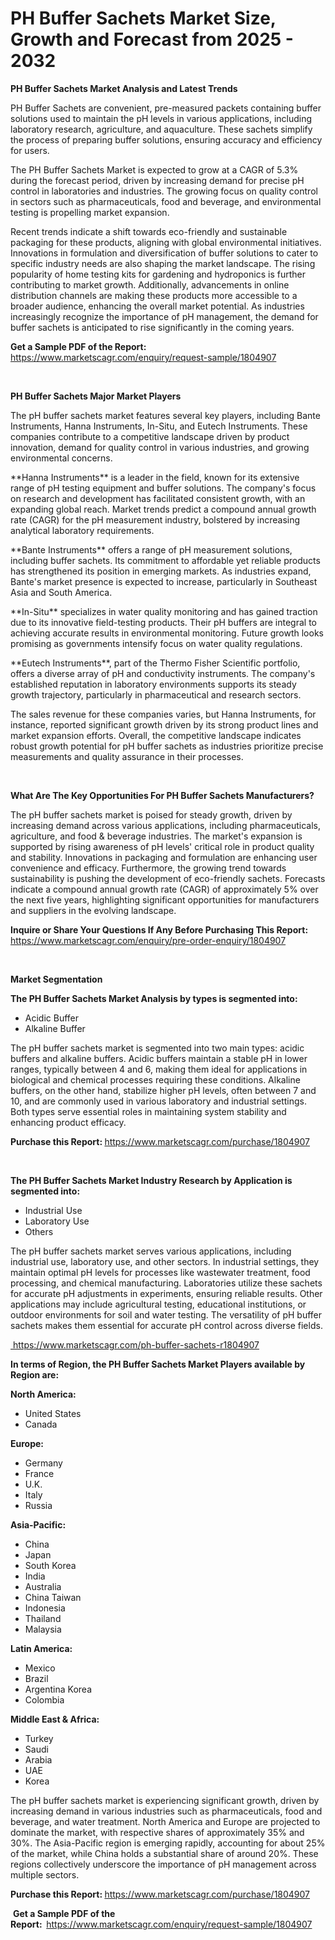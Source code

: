 <p><h1>PH Buffer Sachets Market Size, Growth and Forecast from 2025 - 2032</h1></p><p><strong>PH Buffer Sachets Market Analysis and Latest Trends</strong></p>
<p><p>PH Buffer Sachets are convenient, pre-measured packets containing buffer solutions used to maintain the pH levels in various applications, including laboratory research, agriculture, and aquaculture. These sachets simplify the process of preparing buffer solutions, ensuring accuracy and efficiency for users.</p><p>The PH Buffer Sachets Market is expected to grow at a CAGR of 5.3% during the forecast period, driven by increasing demand for precise pH control in laboratories and industries. The growing focus on quality control in sectors such as pharmaceuticals, food and beverage, and environmental testing is propelling market expansion. </p><p>Recent trends indicate a shift towards eco-friendly and sustainable packaging for these products, aligning with global environmental initiatives. Innovations in formulation and diversification of buffer solutions to cater to specific industry needs are also shaping the market landscape. The rising popularity of home testing kits for gardening and hydroponics is further contributing to market growth. Additionally, advancements in online distribution channels are making these products more accessible to a broader audience, enhancing the overall market potential. As industries increasingly recognize the importance of pH management, the demand for buffer sachets is anticipated to rise significantly in the coming years.</p></p>
<p><strong>Get a Sample PDF of the Report:&nbsp;</strong> <a href="https://www.marketscagr.com/enquiry/request-sample/1804907?utm_campaign=2678&utm_medium=2&utm_source=Github&utm_content=ia&utm_term=15042025&utm_id=ph-buffer-sachets">https://www.marketscagr.com/enquiry/request-sample/1804907</a></p>
<p>&nbsp;</p>
<p><strong>PH Buffer Sachets Major Market Players</strong></p>
<p><p>The pH buffer sachets market features several key players, including Bante Instruments, Hanna Instruments, In-Situ, and Eutech Instruments. These companies contribute to a competitive landscape driven by product innovation, demand for quality control in various industries, and growing environmental concerns.</p><p>**Hanna Instruments** is a leader in the field, known for its extensive range of pH testing equipment and buffer solutions. The company's focus on research and development has facilitated consistent growth, with an expanding global reach. Market trends predict a compound annual growth rate (CAGR) for the pH measurement industry, bolstered by increasing analytical laboratory requirements.</p><p>**Bante Instruments** offers a range of pH measurement solutions, including buffer sachets. Its commitment to affordable yet reliable products has strengthened its position in emerging markets. As industries expand, Bante's market presence is expected to increase, particularly in Southeast Asia and South America.</p><p>**In-Situ** specializes in water quality monitoring and has gained traction due to its innovative field-testing products. Their pH buffers are integral to achieving accurate results in environmental monitoring. Future growth looks promising as governments intensify focus on water quality regulations.</p><p>**Eutech Instruments**, part of the Thermo Fisher Scientific portfolio, offers a diverse array of pH and conductivity instruments. The company's established reputation in laboratory environments supports its steady growth trajectory, particularly in pharmaceutical and research sectors.</p><p>The sales revenue for these companies varies, but Hanna Instruments, for instance, reported significant growth driven by its strong product lines and market expansion efforts. Overall, the competitive landscape indicates robust growth potential for pH buffer sachets as industries prioritize precise measurements and quality assurance in their processes.</p></p>
<p>&nbsp;</p>
<p><strong>What Are The Key Opportunities For PH Buffer Sachets Manufacturers?</strong></p>
<p><p>The pH buffer sachets market is poised for steady growth, driven by increasing demand across various applications, including pharmaceuticals, agriculture, and food & beverage industries. The market's expansion is supported by rising awareness of pH levels' critical role in product quality and stability. Innovations in packaging and formulation are enhancing user convenience and efficacy. Furthermore, the growing trend towards sustainability is pushing the development of eco-friendly sachets. Forecasts indicate a compound annual growth rate (CAGR) of approximately 5% over the next five years, highlighting significant opportunities for manufacturers and suppliers in the evolving landscape.</p></p>
<p><strong>Inquire or Share Your Questions If Any Before Purchasing This Report:</strong> <a href="https://www.marketscagr.com/enquiry/pre-order-enquiry/1804907?utm_campaign=2678&utm_medium=2&utm_source=Github&utm_content=ia&utm_term=15042025&utm_id=ph-buffer-sachets">https://www.marketscagr.com/enquiry/pre-order-enquiry/1804907</a></p>
<p>&nbsp;</p>
<p><strong>Market Segmentation</strong></p>
<p><strong>The PH Buffer Sachets Market Analysis by types is segmented into:</strong></p>
<p><ul><li>Acidic Buffer</li><li>Alkaline Buffer</li></ul></p>
<p><p>The pH buffer sachets market is segmented into two main types: acidic buffers and alkaline buffers. Acidic buffers maintain a stable pH in lower ranges, typically between 4 and 6, making them ideal for applications in biological and chemical processes requiring these conditions. Alkaline buffers, on the other hand, stabilize higher pH levels, often between 7 and 10, and are commonly used in various laboratory and industrial settings. Both types serve essential roles in maintaining system stability and enhancing product efficacy.</p></p>
<p><strong>Purchase this Report:&nbsp;</strong><a href="https://www.marketscagr.com/purchase/1804907?utm_campaign=2678&utm_medium=2&utm_source=Github&utm_content=ia&utm_term=15042025&utm_id=ph-buffer-sachets">https://www.marketscagr.com/purchase/1804907</a></p>
<p>&nbsp;</p>
<p><strong>The PH Buffer Sachets Market Industry Research by Application is segmented into:</strong></p>
<p><ul><li>Industrial Use</li><li>Laboratory Use</li><li>Others</li></ul></p>
<p><p>The pH buffer sachets market serves various applications, including industrial use, laboratory use, and other sectors. In industrial settings, they maintain optimal pH levels for processes like wastewater treatment, food processing, and chemical manufacturing. Laboratories utilize these sachets for accurate pH adjustments in experiments, ensuring reliable results. Other applications may include agricultural testing, educational institutions, or outdoor environments for soil and water testing. The versatility of pH buffer sachets makes them essential for accurate pH control across diverse fields.</p></p>
<p><a href="https://www.marketscagr.com/ph-buffer-sachets-r1804907?utm_campaign=2678&utm_medium=2&utm_source=Github&utm_content=ia&utm_term=15042025&utm_id=ph-buffer-sachets">&nbsp;https://www.marketscagr.com/ph-buffer-sachets-r1804907</a></p>
<p><strong>In terms of Region, the PH Buffer Sachets Market Players available by Region are:</strong></p>
<p>
    <p> <strong> North America: </strong>
        <ul>
            <li>United States</li>
            <li>Canada</li>
        </ul>
        </p> 
    <p> <strong> Europe: </strong>
        <ul>
            <li>Germany</li>
            <li>France</li>
            <li>U.K.</li>
            <li>Italy</li>
            <li>Russia</li>
        </ul>
        </p> 
    <p> <strong> Asia-Pacific: </strong>
        <ul>
            <li>China</li>
            <li>Japan</li>
            <li>South Korea</li>
            <li>India</li>
            <li>Australia</li>
            <li>China Taiwan</li>
            <li>Indonesia</li>
            <li>Thailand</li>
            <li>Malaysia</li>
        </ul>
        </p> 
    <p> <strong> Latin America: </strong>
        <ul>
            <li>Mexico</li>
            <li>Brazil</li>
            <li>Argentina Korea</li>
            <li>Colombia</li>
        </ul>
        </p> 
    <p> <strong> Middle East & Africa: </strong>
        <ul>
            <li>Turkey</li>
            <li>Saudi</li>
            <li>Arabia</li>
            <li>UAE</li>
            <li>Korea</li>
        </ul>
    </p>
    </p>
<p><p>The pH buffer sachets market is experiencing significant growth, driven by increasing demand in various industries such as pharmaceuticals, food and beverage, and water treatment. North America and Europe are projected to dominate the market, with respective shares of approximately 35% and 30%. The Asia-Pacific region is emerging rapidly, accounting for about 25% of the market, while China holds a substantial share of around 20%. These regions collectively underscore the importance of pH management across multiple sectors.</p></p>
<p><strong>Purchase this Report: </strong><a href="https://www.marketscagr.com/purchase/1804907?utm_campaign=2678&utm_medium=2&utm_source=Github&utm_content=ia&utm_term=15042025&utm_id=ph-buffer-sachets">https://www.marketscagr.com/purchase/1804907</a></p>
<p>&nbsp;<strong>Get a Sample PDF of the Report:&nbsp;&nbsp;</strong><a href="https://www.marketscagr.com/enquiry/request-sample/1804907?utm_campaign=2678&utm_medium=2&utm_source=Github&utm_content=ia&utm_term=15042025&utm_id=ph-buffer-sachets">https://www.marketscagr.com/enquiry/request-sample/1804907</a></p>
<p><strong></strong></p>
<p><p></p><p></p><p></p></p>